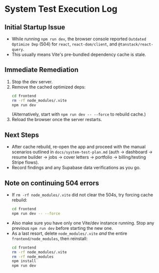 # System Test Execution Log

## Initial Startup Issue
- While running `npm run dev`, the browser console reported `Outdated Optimize Dep` (504) for `react`, `react-dom/client`, and `@tanstack/react-query`.
- This usually means Vite's pre-bundled dependency cache is stale.

## Immediate Remediation
1. Stop the dev server.
2. Remove the cached optimized deps:
   ```bash
   cd frontend
   rm -rf node_modules/.vite
   npm run dev
   ```
   (Alternatively, start with `npm run dev -- --force` to rebuild cache.)
3. Reload the browser once the server restarts.

## Next Steps
- After cache rebuild, re-open the app and proceed with the manual scenarios outlined in `docs/system-test-plan.md` (auth → dashboard → resume builder → jobs → cover letters → portfolio → billing/testing Stripe flows).
- Record findings and any Supabase data verifications as you go.

## Note on continuing 504 errors
- If `rm -rf node_modules/.vite` did not clear the 504s, try forcing cache rebuild:
  ```bash
  cd frontend
  npm run dev -- --force
  ```
- Also make sure you have only one Vite/dev instance running. Stop any previous `npm run dev` before starting the new one.
- As a last resort, delete `node_modules/.vite` *and* the entire `frontend/node_modules`, then reinstall:
  ```bash
  cd frontend
  rm -rf node_modules/.vite
  rm -rf node_modules
  npm install
  npm run dev
  ```
